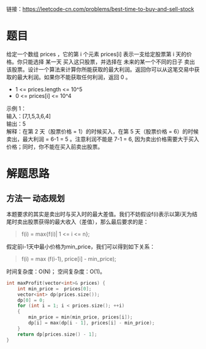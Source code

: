 链接：https://leetcode-cn.com/problems/best-time-to-buy-and-sell-stock
# 题目
给定一个数组 prices ，它的第 i 个元素 prices[i] 表示一支给定股票第 i 天的价格。你只能选择 某一天 买入这只股票，并选择在 未来的某一个不同的日子 卖出该股票。设计一个算法来计算你所能获取的最大利润。返回你可以从这笔交易中获取的最大利润。如果你不能获取任何利润，返回 0 。
- 1 <= prices.length <= 10^5
- 0 <= prices[i] <= 10^4

示例 1：  
输入：[7,1,5,3,6,4]  
输出：5  
解释：在第 2 天（股票价格 = 1）的时候买入，在第 5 天（股票价格 = 6）的时候卖出，最大利润 = 6-1 = 5 。注意利润不能是 7-1 = 6, 因为卖出价格需要大于买入价格；同时，你不能在买入前卖出股票。

# 解题思路
## 方法一 动态规划
本题要求的其实是卖出时与买入时的最大差值。我们不妨假设f(i)表示以第i天为结尾时卖出股票获得的最大收入（差值），那么最后要求的是：
>f(i) = max{f(i)| 1 <= i <= n};

假定前i-1天中最小价格为min_price，我们可以得到如下关系：
>f(i) = max (f(i-1), price[i] - min_price);  

时间复杂度：O(N)； 空间复杂度：O(1)。

```c++
int maxProfit(vector<int>& prices) {
    int min_price =  prices[0];
    vector<int> dp(prices.size());
    dp[0] = 0;
    for (int i = 1; i < prices.size(); ++i)
    {
        min_price = min(min_price, prices[i]);
        dp[i] = max(dp[i - 1], prices[i] - min_price);
    }
    return dp[prices.size() - 1];
}
```
